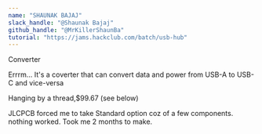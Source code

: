 ```yaml
---
name: "SHAUNAK BAJAJ"
slack_handle: "@Shaunak Bajaj"
github_handle: "@MrKillerShaunBa"
tutorial: "https://jams.hackclub.com/batch/usb-hub"
---
```


Converter

Errrm... It's a coverter that can convert data and power from USB-A to USB-C and vice-versa

Hanging by a thread,$99.67 (see below)

JLCPCB forced me to take Standard option coz of a few components. nothing worked. Took me 2 months to make.
